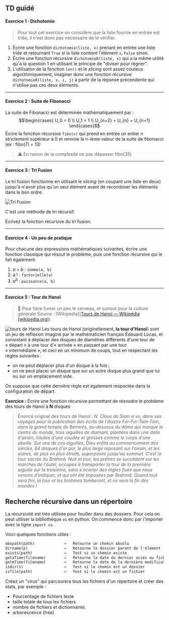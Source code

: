 ## TD guidé

#### Exercice 1 : Dichotomie
> Pour tout cet exercice on considère que la liste fournie en entrée est triée, il n'est donc pas nécessaire de le vérifier.
1. Écrire une fonction `dichotomie(liste, x)` prenant en entrée une liste triée et retournant `True` si  la liste contient l'élément `x`, `False` sinon.
2. Écrire une fonction récursive ``dichotomieR(liste, x)`` qui a la même utilité qu'à la question 1 en utilisant le principe de "diviser pour régner".
3. L'utilisaton de la fonction `len()` et le *slicing* sont assez couteux algorithmiquement, imaginer donc une fonction récursive ``dichotomieR(liste, x, i, j)`` à partir de la réponse précendente qui n'utilise pas ces deux éléments.
___
#### Exercice 2 : Suite de Fibonacci
La suite de Fibonacci est déterminée mathématiquement par :
$$\begin{cases}
U_0 = 0 \\
U_1 = 1 \\
U_{n+2} = U_{n} + U_{n+1}
\end{cases}$$
Écrire la fonction récursive `fibo(n)` qui prend en entrée un entier n strictement supérieur à 0 et renvoie la n-ième valeur de la suite de fibonacci (ex : fibo(7) = 13)

> :warning: En raison de la complexité ne pas dépasser fibo(35)

___
#### Exercice 3 : Tri Fusion

Le tri fusion fonctionne en utilisant le *slicing* (en coupant une liste en deux) jusqu'à n'avoir plus qu'un seul élément avant de recombiner les éléments dans le bon ordre.

![Tri Fusion](https://upload.wikimedia.org/wikipedia/commons/6/60/Mergesort_algorithm_diagram.png)

C'est une méthode de tri récursif.

Écrivez la fonction récursive du tri fusion.
___
#### Exercice 4 : Un peu de pratique
Pour chacune des expressions mathématiques suivantes, écrire une fonction classique qui résout le problème, puis une fonction récursive qui le fait également.
1. $a + b$ : `somme(a, b)`
2. a ! : `factorielle(a)`
3. $a^b$ : `puissance(a, b)`
___
#### Exercice 5 : Tour de Hanoï
> :brain: Pour faire fumer un peu le cerveau, et surtout pour la culture générale
> Source : [Wikipédia]([Tours de Hanoï — Wikipédia (wikipedia.org)](https://fr.wikipedia.org/wiki/Tours_de_Hano%C3%AF))

![tours de Hanoï](https://upload.wikimedia.org/wikipedia/commons/thumb/0/07/Tower_of_Hanoi.jpeg/260px-Tower_of_Hanoi.jpeg)
Les tours de Hanoï (originellement, **la tour d'Hanoï**) sont un jeu de réflexion imaginé par le mathématicien français Édouard Lucas, et consistant à déplacer des disques de diamètres différents d'une tour de « départ » à une tour d'« arrivée » en passant par une tour « intermédiaire », et ceci en un minimum de coups, tout en respectant les règles suivantes :
- on ne peut déplacer plus d'un disque à la fois ;
- on ne peut placer un disque que sur un autre disque plus grand que lui ou sur un emplacement vide.

On suppose que cette dernière règle est également respectée dans la configuration de départ.

**Exercice :** Écrire une fonction récursive permettant de résoudre le problème des tours de Hanoï à **N** disques

> Énoncé original des tours de Hanoï :
> *N. Claus de Siam a vu, dans ses voyages pour la publication des écrits de l'illustre Fer-Fer-Tam-Tam, dans le grand temple de Bénarès, au-dessous du dôme qui marque le centre du monde, trois aiguilles de diamant, plantées dans une dalle d'airain, hautes d'une coudée et grosses comme le corps d'une abeille. Sur une de ces aiguilles, Dieu enfila au commencement des siècles, 64 disques d'or pur, le plus large reposant sur l'airain, et les autres, de plus en plus étroits, superposés jusqu'au sommet. C'est la tour sacrée du Brahmâ. Nuit et jour, les prêtres se succèdent sur les marches de l'autel, occupés à transporter la tour de la première aiguille sur la troisième, sans s'écarter des règles fixes que nous venons d'indiquer, et qui ont été imposées par Brahmâ. Quand tout sera fini, la tour et les brahmes tomberont, et ce sera la fin des mondes !*


## Recherche récursive dans un répertoire

La récursivité est très utilisée pour fouiller dans des dossiers. Pour cela on peut utiliser la bibliothèque `os` en python. On commence donc par l'importer avec la ligne `import os`.

Voici quelques fonctions utiles :
```txt
abspath(path)             →   Retourne un chemin absolu
dirname(p)                →   Retourne le dossier parent de l'élément
exists(path)              →   Test si un chemin existe
getaTime(filename)        →   Retourne la date du dernier accès au fichier
getmTime(filename)        →   Retourne la date de la dernière modification du fichier
isdir(s)                  →   Test si le chemin est un dossier
isfile(path)              →   Test si le chemin est un fichier
```

Créez un "virus" qui parcourera tous les fichiers d'un répertoire et créer des stats, par exemple :
- Pourcentage de fichiers texte
- taille totale de tous les fichiers
- nombre de fichiers et dictionnaires
- arborescence (tree)
